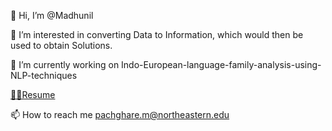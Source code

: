 👋 Hi, I’m @Madhunil

👀 I’m interested in converting Data to Information, which would then be used to obtain Solutions.

🌱 I’m currently working on Indo-European-language-family-analysis-using-NLP-techniques

[👨‍💻Resume](https://drive.google.com/file/d/1Dylpw4ADrlVy0p4OfulYMVn8U2uhRJBy/view?usp=sharing "Madhunil's Resume")

📫 How to reach me pachghare.m@northeastern.edu

<!---
Madhunil/Madhunil is a ✨ special ✨ repository because its `README.md` (this file) appears on your GitHub profile.
You can click the Preview link to take a look at your changes.
--->
